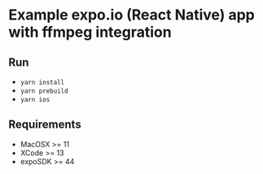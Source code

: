 # Example expo.io (React Native) app with ffmpeg integration

## Run
- `yarn install`
- `yarn prebuild`
- `yarn ios`

## Requirements

- MacOSX >= 11
- XCode >= 13
- expoSDK >= 44